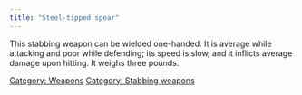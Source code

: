 ```yaml
---
title: "Steel-tipped spear"
---
```


This stabbing weapon can be wielded one-handed. It is average while
attacking and poor while defending; its speed is slow, and it inflicts
average damage upon hitting. It weighs three pounds.

[Category: Weapons](Category:_Weapons "wikilink") [Category: Stabbing
weapons](Category:_Stabbing_weapons "wikilink")